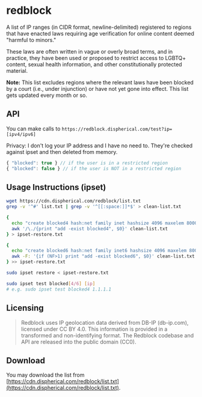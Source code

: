 # redblock

A list of IP ranges (in CIDR format, newline-delimited) registered to regions that have enacted laws requiring age verification for online content deemed "harmful to minors."

These laws are often written in vague or overly broad terms, and in practice, they have been used or proposed to restrict access to LGBTQ+ content, sexual health information, and other constitutionally protected material.

**Note:** This list excludes regions where the relevant laws have been blocked by a court (i.e., under injunction) or have not yet gone into effect. This list gets updated every month or so.

## API
You can make calls to `https://redblock.dispherical.com/test?ip=[ipv4/ipv6]`

Privacy: I don't log your IP address and I have no need to. They're checked against ipset and then deleted from memory.

```js
{ "blocked": true } // if the user is in a restricted region
{ "blocked": false } // if the user is NOT in a restricted region
```

## Usage Instructions (ipset)

```bash
wget https://cdn.dispherical.com/redblock/list.txt
grep -v '^#' list.txt | grep -v '^[[:space:]]*$' > clean-list.txt

{
  echo "create blocked4 hash:net family inet hashsize 4096 maxelem 8000000"
  awk '/\./{print "add -exist blocked4", $0}' clean-list.txt
} > ipset-restore.txt

{
  echo "create blocked6 hash:net family inet6 hashsize 4096 maxelem 8000000"
  awk -F: '{if (NF>1) print "add -exist blocked6", $0}' clean-list.txt
} >> ipset-restore.txt

sudo ipset restore < ipset-restore.txt

sudo ipset test blocked[4/6] [ip]
# e.g. sudo ipset test blocked4 1.1.1.1
```

## Licensing

> Redblock uses IP geolocation data derived from DB-IP (db-ip.com), licensed under CC BY 4.0. This information is provided in a transformed and non-identifying format. The Redblock codebase and API are released into the public domain (CC0).

## Download
You may download the list from [https://cdn.dispherical.com/redblock/list.txt](https://cdn.dispherical.com/redblock/list.txt).


